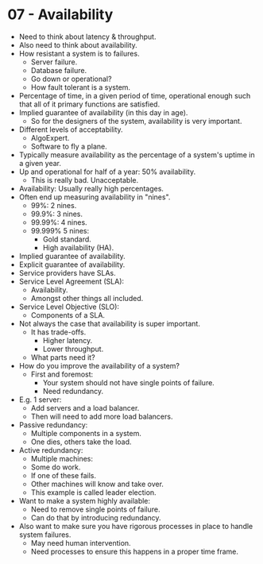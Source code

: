 # 07 - Availability

- Need to think about latency & throughput.
- Also need to think about availability.
- How resistant a system is to failures.
    - Server failure.
    - Database failure.
    - Go down or operational?
    - How fault tolerant is a system.
- Percentage of time, in a given period of time, operational enough such that all of it primary functions are satisfied.
- Implied guarantee of availability (in this day in age).
    - So for the designers of the system, availability is very important.
- Different levels of acceptability.
    - AlgoExpert.
    - Software to fly a plane.
- Typically measure availability as the percentage of a system's uptime in a given year.
- Up and operational for half of a year: 50% availability.
    - This is really bad. Unacceptable.
- Availability: Usually really high percentages.
- Often end up measuring availability in "nines".
    - 99%: 2 nines.
    - 99.9%: 3 nines.
    - 99.99%: 4 nines.
    - 99.999% 5 nines:
        - Gold standard.
        - High availability (HA).
- Implied guarantee of availability.
- Explicit guarantee of availability.
- Service providers have SLAs.
- Service Level Agreement (SLA):
    - Availability.
    - Amongst other things all included.
- Service Level Objective (SLO):
    - Components of a SLA.
- Not always the case that availability is super important.
    - It has trade-offs.
        - Higher latency.
        - Lower throughput.
    - What parts need it?
- How do you improve the availability of a system?
    - First and foremost:
        - Your system should not have single points of failure.
        - Need redundancy.
- E.g. 1 server:
    - Add servers and a load balancer.
    - Then will need to add more load balancers.
- Passive redundancy:
    - Multiple components in a system.
    - One dies, others take the load.
- Active redundancy:
    - Multiple machines:
    - Some do work.
    - If one of these fails.
    - Other machines will know and take over.
    - This example is called leader election.
- Want to make a system highly available:
    - Need to remove single points of failure.
    - Can do that by introducing redundancy.
- Also want to make sure you have rigorous processes in place to handle system failures.
    - May need human intervention.
    - Need processes to ensure this happens in a proper time frame.
